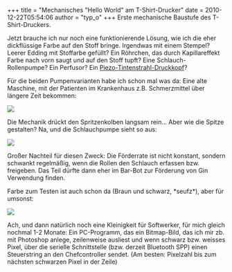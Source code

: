 +++
title = "Mechanisches \"Hello World\" am T-Shirt-Drucker"
date = 2010-12-22T05:54:06
author = "typ_o"
+++
Erste mechanische Baustufe des T-Shirt-Druckers.  
  

  
  
Jetzt brauche ich nur noch eine funktionierende Lösung, wie ich die eher
dickflüssige Farbe auf den Stoff bringe. Irgendwas mit einem Stempel?
Leerer Edding mit Stoffarbe gefüllt? Ein Röhrchen, das durch
Kapillareffekt Farbe nach vorn saugt und auf den Stoff tupft? Eine
Schlauch-Rollenpumpe? Ein Perfusor? Ein
[Piezo-Tintenstrahl-Druckkopf](http://reprap.org/wiki/Scratchbuilt_Piezo_Printhead)?  
  
Für die beiden Pumpenvarianten habe ich schon mal was da: Eine alte
Maschine, mit der Patienten im Krankenhaus z.B. Schmerzmittel über
längere Zeit bekommen:  
  
![](https://flipdot.org/blog/uploads/IMG_8693.jpg)  
  
Die Mechanik drückt den Spritzenkolben langsam rein... Aber wie die
Spitze gestalten? Na, und die Schlauchpumpe sieht so aus:  
  
![](https://flipdot.org/blog/uploads/IMG_8694.jpg)  
  
Großer Nachteil für diesen Zweck: Die Förderrate ist nicht konstant,
sondern schwankt regelmäßig, wenn die Rollen den Schlauch erfassen bzw.
freigeben. Das Teil dürfte dann eher im Bar-Bot zur Förderung von Gin
Verwendung finden.  
  
Farbe zum Testen ist auch schon da (Braun und schwarz, \*seufz\*), aber
für umsonst:  
  
![](https://flipdot.org/blog/uploads/IMG_8695.jpg)  
  
Ach, und dann natürlich noch eine Kleinigkeit für Softwerker, für mich
gleich nochmal 1-2 Monate: Ein PC-Programm, das ein Bitmap-Bild, das ich
mir zb. mit Photoshop anlege, zeilenweise ausliest und wenn schwarz bzw.
weisses Pixel, über die serielle Schnittstelle (bzw. derzeit Bluetooth
SPP) einen Steuerstring an den Chefcontroller sendet. (Am besten:
Pixelzahl bis zum nächsten schwarzen Pixel in der Zeile)
